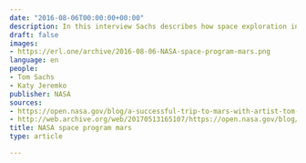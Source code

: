 ```yaml
---
date: "2016-08-06T00:00:00+00:00"
description: In this interview Sachs describes how space exploration influenced the development of his own space program.
draft: false
images:
- https://erl.one/archive/2016-08-06-NASA-space-program-mars.png
language: en
people:
- Tom Sachs
- Katy Jeremko
publisher: NASA
sources:
- https://open.nasa.gov/blog/a-successful-trip-to-mars-with-artist-tom-sachs/
- http://web.archive.org/web/20170513165107/https://open.nasa.gov/blog/a-successful-trip-to-mars-with-artist-tom-sachs/
title: NASA space program mars
type: article

---
```

